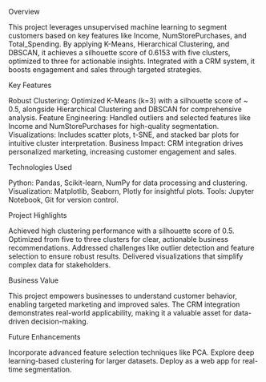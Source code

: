 Overview

This project leverages unsupervised machine learning to segment customers based on key features like Income, NumStorePurchases, and Total_Spending. By applying K-Means, Hierarchical Clustering, and DBSCAN, it achieves a silhouette score of 0.6153 with five clusters, optimized to three for actionable insights. Integrated with a CRM system, it boosts engagement and sales through targeted strategies.

Key Features

Robust Clustering: Optimized K-Means (k=3) with a silhouette score of ~ 0.5, alongside Hierarchical Clustering and DBSCAN for comprehensive analysis.
Feature Engineering: Handled outliers and selected features like Income and NumStorePurchases for high-quality segmentation.
Visualizations: Includes scatter plots, t-SNE, and stacked bar plots for intuitive cluster interpretation.
Business Impact: CRM integration drives personalized marketing, increasing customer engagement and sales.

Technologies Used

Python: Pandas, Scikit-learn, NumPy for data processing and clustering.
Visualization: Matplotlib, Seaborn, Plotly for insightful plots.
Tools: Jupyter Notebook, Git for version control.

Project Highlights

Achieved high clustering performance with a silhouette score of 0.5.
Optimized from five to three clusters for clear, actionable business recommendations.
Addressed challenges like outlier detection and feature selection to ensure robust results.
Delivered visualizations that simplify complex data for stakeholders.

Business Value

This project empowers businesses to understand customer behavior, enabling targeted marketing and improved sales. The CRM integration demonstrates real-world applicability, making it a valuable asset for data-driven decision-making.

Future Enhancements

Incorporate advanced feature selection techniques like PCA.
Explore deep learning-based clustering for larger datasets.
Deploy as a web app for real-time segmentation.
